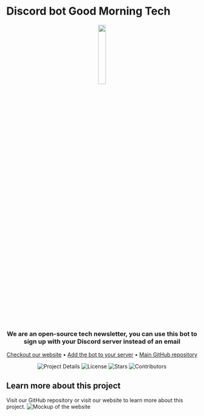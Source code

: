 # Discord bot Good Morning Tech
<div align="center">
<img width=20% src="https://cdn.goodmorningtech.news/logo.png">
<br>
<h3>We are an open-source tech newsletter, you can use this bot to sign up with your Discord server instead of an email
</h3>
<a href="https://goodmorningtech.news/">Checkout our website</a> • <a href="">Add the bot to your server</a> • <a href="https://github.com/goodmornintech/goodmorningtech">Main GitHub repository</a>
</div>
<div align="center">


![Project Details](https://img.shields.io/github/repo-size/goodmornintech/goodmorningtech?color=red&label=Project%20Size&style=for-the-badge)
![License](https://img.shields.io/github/license/goodmornintech/goodmorningtech?color=red&style=for-the-badge)
![Stars](https://img.shields.io/github/stars/goodmornintech/goodmorningtech?color=red&label=Project%20Stars&style=for-the-badge)
![Contributors](https://img.shields.io/github/contributors/goodmornintech/goodmorningtech?color=red&style=for-the-badge)
</div>

## Learn more about this project
Visit our GitHub repository or visit our website to learn more about this project.
<img src="https://cdn.goodmorningtech.news/README/mockup.png" alt="Mockup of the website">